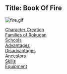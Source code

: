 Title: Book Of Fire
---
<img src="http://lasthaiku.wdfiles.com/local--files/book-of-fire/fire.gif" alt="fire.gif" class="image">

<a href="/character-creation">Character Creation</a><br>
<a href="/families">Families of Rokugan</a><br>
<a href="/schools">Schools</a><br>
<a href="/advantages">Advantages</a><br>
<a href="/disadvantages">Disadvantages</a><br>
<a href="/ancestors">Ancestors</a><br>
<a href="/skills">Skills</a><br>
<a href="/equipment">Equipment</a>

